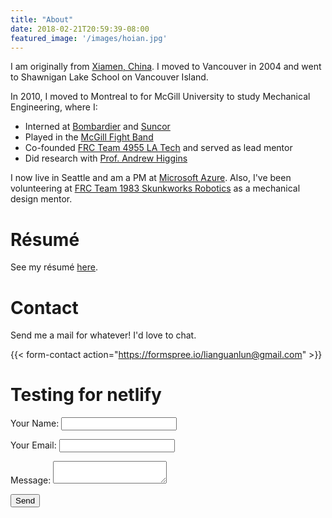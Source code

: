 ```yaml
---
title: "About"
date: 2018-02-21T20:59:39-08:00
featured_image: '/images/hoian.jpg'
---
```


I am originally from [Xiamen, China](http://en.wikipedia.org/wiki/Xiamen). I moved to Vancouver in 2004 and went to Shawnigan Lake School on Vancouver Island.

In 2010, I moved to Montreal to for McGill University to study Mechanical Engineering, where I:

- Interned at [Bombardier](http://commercialaircraft.bombardier.com/en/cseries.html) and [Suncor](http://www.suncor.com)
- Played in the [McGill Fight Band](http://www.fightband.com)
- Co-founded [FRC Team 4955 LA Tech](http://www.frc4955.com) and served as lead mentor
- Did research with [Prof. Andrew Higgins](https://www.mcgill.ca/mecheng/facultystaff/staff/andrewhiggins)

I now live in Seattle and am a PM at [Microsoft Azure](https://azure.microsoft.com/). Also, I've been volunteering at [FRC Team 1983 Skunkworks Robotics](https://skunkworks.wildapricot.org) as a mechanical design mentor.

# Résumé

See my résumé [here](/resume/JohnLianCV.pdf).

# Contact

Send me a mail for whatever! I'd love to chat.

{{< form-contact action="https://formspree.io/lianguanlun@gmail.com"  >}}

# Testing for netlify

<form name="contact" method="POST" netlify>
  <p>
    <label>Your Name: <input type="text" name="name"></label>   
  </p>
  <p>
    <label>Your Email: <input type="email" name="email"></label>
  </p>
  <p>
    <label>Message: <textarea name="message"></textarea></label>
  </p>
  <p>
    <button type="submit">Send</button>
  </p>
</form>